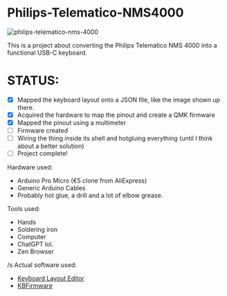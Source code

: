 # Philips-Telematico-NMS4000
![philips-telematico-nms-4000](https://github.com/user-attachments/assets/73378833-cb27-4f13-8bec-8b7088b4bed7)

This is a project about converting the Philips Telematico NMS 4000 into a functional USB-C keyboard.

# STATUS:
- [x] Mapped the keyboard layout onto a JSON file, like the image shown up there.
- [x] Acquired the hardware to map the pinout and create a QMK firmware
- [x] Mapped the pinout using a multimeter
- [ ] Firmware created
- [ ] Wiring the thing inside its shell and hotgluing everything (until I think about a better solution)
- [ ] Project complete!

Hardware used:
- Arduino Pro Micro (€5 clone from AliExpress)
- Generic Arduino Cables
- Probably hot glue, a drill and a lot of elbow grease.

Tools used:
- Hands
- Soldering iron
- Computer
- ChatGPT lol.
- Zen Browser

/s
Actual software used:
- [Keyboard Layout Editor](https://www.keyboard-layout-editor.com)
- [KBFirmware](https://kbfirmware.com/)
